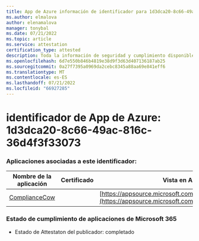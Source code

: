 ```yaml
---
title: App de Azure información de identificador para 1d3dca20-8c66-49ac-816c-36d4f3f33073
ms.author: elmalova
author: elenamalova
manager: tonybal
ms.date: 07/21/2022
ms.topic: article
ms.service: attestation
certification_type: attested
description: Toda la información de seguridad y cumplimiento disponible para 1d3dca20-8c66-49ac-816c-36d4f3f33073.
ms.openlocfilehash: 6d7e550b846b4819e38d9f3d63d407136187ab25
ms.sourcegitcommit: 0a27f7395a0969da2cebc8345a88aa69e841eff6
ms.translationtype: MT
ms.contentlocale: es-ES
ms.lasthandoff: 07/21/2022
ms.locfileid: "66927285"
---
```

# <a name="azure-app-id-1d3dca20-8c66-49ac-816c-36d4f3f33073"></a>identificador de App de Azure: 1d3dca20-8c66-49ac-816c-36d4f3f33073


### <a name="apps-associated-with-this-id"></a>Aplicaciones asociadas a este identificador:
| **Nombre de la aplicación** | **Certificado** | **Vista en AppSource** |
|--------------|---------------|-----------------------|
| [ComplianceCow](../forward/WA200004247.md) |  | [https://appsource.microsoft.com/product/office/WA200004247](https://appsource.microsoft.com/product/office/WA200004247) |

### <a name="microsoft-365-app-compliance-status"></a>Estado de cumplimiento de aplicaciones de Microsoft 365
- Estado de Attestaton del publicador: completado
